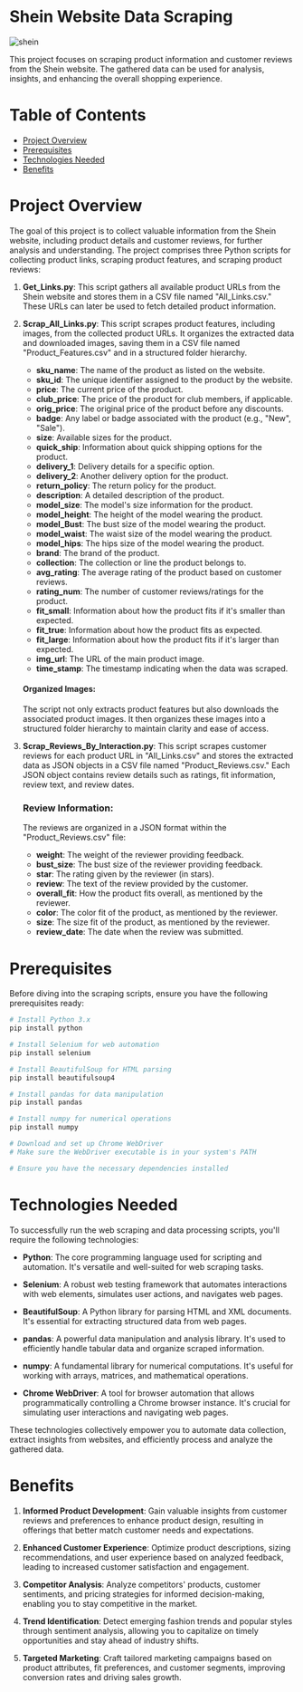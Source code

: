 # Shein Website Data Scraping

![shein](https://cloudfront-us-east-2.images.arcpublishing.com/reuters/RXLBDI72RJPVZE5OMX7JMA32BI.jpg)

This project focuses on scraping product information and customer reviews from the Shein website. The gathered data can be used for analysis, insights, and enhancing the overall shopping experience.

# Table of Contents

- [Project Overview](#project-overview)
- [Prerequisites](#prerequisites)
- [Technologies Needed](#technologies-needed)
- [Benefits](#benefits)

  
# Project Overview

The goal of this project is to collect valuable information from the Shein website, including product details and customer reviews, for further analysis and understanding. The project comprises three Python scripts for collecting product links, scraping product features, and scraping product reviews:

1. **Get_Links.py**: This script gathers all available product URLs from the Shein website and stores them in a CSV file named "All_Links.csv." These URLs can later be used to fetch detailed product information.

2. **Scrap_All_Links.py**: This script scrapes product features, including images, from the collected product URLs. It organizes the extracted data and downloaded images, saving them in a CSV file named "Product_Features.csv" and in a structured folder hierarchy.
   
      - **sku_name**: The name of the product as listed on the website.
      - **sku_id**: The unique identifier assigned to the product by the website.
      - **price**: The current price of the product.
      - **club_price**: The price of the product for club members, if applicable.
      - **orig_price**: The original price of the product before any discounts.
      - **badge**: Any label or badge associated with the product (e.g., "New", "Sale").
      - **size**: Available sizes for the product.
      - **quick_ship**: Information about quick shipping options for the product.
      - **delivery_1**: Delivery details for a specific option.
      - **delivery_2**: Another delivery option for the product.
      - **return_policy**: The return policy for the product.
      - **description**: A detailed description of the product.
      - **model_size**: The model's size information for the product.
      - **model_height**: The height of the model wearing the product.
      - **model_Bust**: The bust size of the model wearing the product.
      - **model_waist**: The waist size of the model wearing the product.
      - **model_hips**: The hips size of the model wearing the product.
      - **brand**: The brand of the product.
      - **collection**: The collection or line the product belongs to.
      - **avg_rating**: The average rating of the product based on customer reviews.
      - **rating_num**: The number of customer reviews/ratings for the product.
      - **fit_small**: Information about how the product fits if it's smaller than expected.
      - **fit_true**: Information about how the product fits as expected.
      - **fit_large**: Information about how the product fits if it's larger than expected.
      - **img_url**: The URL of the main product image.
      - **time_stamp**: The timestamp indicating when the data was scraped.

      #### Organized Images:
      The script not only extracts product features but also downloads the associated product images. It then organizes these images into a structured folder hierarchy to maintain clarity and ease of access.

4. **Scrap_Reviews_By_Interaction.py**: This script scrapes customer reviews for each product URL in "All_Links.csv" and stores the extracted data as JSON objects in a CSV file named "Product_Reviews.csv." Each JSON object contains review details such as ratings, fit information, review text, and review dates.

    ### Review Information:
    The reviews are organized in a JSON format within the "Product_Reviews.csv" file:

      - **weight**: The weight of the reviewer providing feedback.
      - **bust_size**: The bust size of the reviewer providing feedback.
      - **star**: The rating given by the reviewer (in stars).
      - **review**: The text of the review provided by the customer.
      - **overall_fit**: How the product fits overall, as mentioned by the reviewer.
      - **color**: The color fit of the product, as mentioned by the reviewer.
      - **size**: The size fit of the product, as mentioned by the reviewer.
      - **review_date**: The date when the review was submitted.

# Prerequisites

Before diving into the scraping scripts, ensure you have the following prerequisites ready:

```bash
# Install Python 3.x
pip install python

# Install Selenium for web automation
pip install selenium

# Install BeautifulSoup for HTML parsing
pip install beautifulsoup4

# Install pandas for data manipulation
pip install pandas

# Install numpy for numerical operations
pip install numpy

# Download and set up Chrome WebDriver
# Make sure the WebDriver executable is in your system's PATH

# Ensure you have the necessary dependencies installed
```

# Technologies Needed

To successfully run the web scraping and data processing scripts, you'll require the following technologies:

- **Python**: The core programming language used for scripting and automation. It's versatile and well-suited for web scraping tasks.

- **Selenium**: A robust web testing framework that automates interactions with web elements, simulates user actions, and navigates web pages.

- **BeautifulSoup**: A Python library for parsing HTML and XML documents. It's essential for extracting structured data from web pages.

- **pandas**: A powerful data manipulation and analysis library. It's used to efficiently handle tabular data and organize scraped information.

- **numpy**: A fundamental library for numerical computations. It's useful for working with arrays, matrices, and mathematical operations.

- **Chrome WebDriver**: A tool for browser automation that allows programmatically controlling a Chrome browser instance. It's crucial for simulating user interactions and navigating web pages.

These technologies collectively empower you to automate data collection, extract insights from websites, and efficiently process and analyze the gathered data.

# Benefits

1. **Informed Product Development**: Gain valuable insights from customer reviews and preferences to enhance product design, resulting in offerings that better match customer needs and expectations.

2. **Enhanced Customer Experience**: Optimize product descriptions, sizing recommendations, and user experience based on analyzed feedback, leading to increased customer satisfaction and engagement.

3. **Competitor Analysis**: Analyze competitors' products, customer sentiments, and pricing strategies for informed decision-making, enabling you to stay competitive in the market.

4. **Trend Identification**: Detect emerging fashion trends and popular styles through sentiment analysis, allowing you to capitalize on timely opportunities and stay ahead of industry shifts.

5. **Targeted Marketing**: Craft tailored marketing campaigns based on product attributes, fit preferences, and customer segments, improving conversion rates and driving sales growth.








